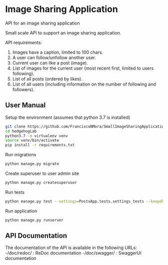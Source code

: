 # Image Sharing Application

API for an image sharing application

Small scale API to support an image sharing application.

API requirements:
  1. Images have a caption, limited to 100 chars.
  2. A user can follow/unfollow another user.
  3. Current user can like a post (image).
  4. List of images for the current user (most recent first, limited to users following).
  5. List of all posts (ordered by likes).
  6. List of all users (including information on the number of following and followers).
  
## User Manual

Setup the environment (assumes that python 3.7 is installed)
```bash
git clone https://github.com/FranciscoNMora/SmallImageSharingApplicationAPI.git
cd hedgehogLab
python3.7 -m virtualenv venv
source venv/bin/activate
pip install -r requirements.txt
```

Run migrations
```bash
python manage.py migrate
```

Create superuser to user admin site
```bash
python manage.py createsuperuser
```

Run tests
```bash
python manage.py test --settings=PostsApp.tests.settings_tests --keepdb
```

Run application
```bash
python manage.py runserver
```

## API Documentation
The documentation of the API is available in the following URLs:
-/doc/redoc/ : ReDoc documentation
-/doc/swagger/ : SwaggerUI documentation
